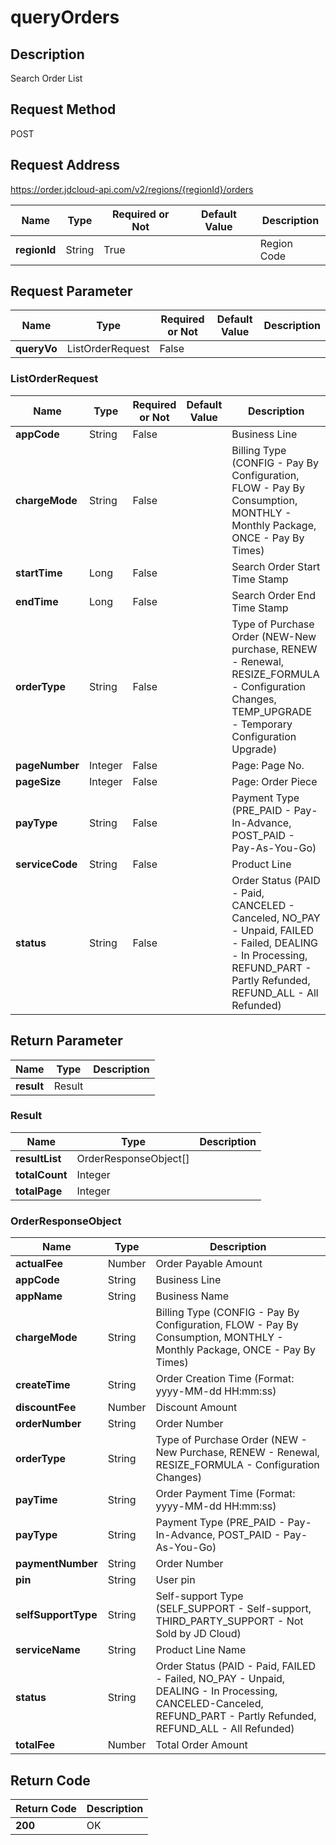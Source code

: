 # queryOrders


## Description
Search Order List

## Request Method
POST

## Request Address
https://order.jdcloud-api.com/v2/regions/{regionId}/orders

|Name|Type|Required or Not|Default Value|Description|
|---|---|---|---|---|
|**regionId**|String|True| |Region Code|

## Request Parameter
|Name|Type|Required or Not|Default Value|Description|
|---|---|---|---|---|
|**queryVo**|ListOrderRequest|False| | |

### ListOrderRequest
|Name|Type|Required or Not|Default Value|Description|
|---|---|---|---|---|
|**appCode**|String|False| |Business Line|
|**chargeMode**|String|False| |Billing Type (CONFIG - Pay By Configuration, FLOW - Pay By Consumption, MONTHLY - Monthly Package, ONCE - Pay By Times)|
|**startTime**|Long|False| |Search Order Start Time Stamp|
|**endTime**|Long|False| |Search Order End Time Stamp|
|**orderType**|String|False| |Type of Purchase Order (NEW-New purchase, RENEW - Renewal, RESIZE_FORMULA - Configuration Changes, TEMP_UPGRADE - Temporary Configuration Upgrade)|
|**pageNumber**|Integer|False| |Page: Page No.|
|**pageSize**|Integer|False| |Page: Order Piece|
|**payType**|String|False| |Payment Type (PRE_PAID - Pay-In-Advance, POST_PAID - Pay-As-You-Go)|
|**serviceCode**|String|False| |Product Line|
|**status**|String|False| |Order Status (PAID - Paid, CANCELED - Canceled, NO_PAY - Unpaid, FAILED - Failed, DEALING - In Processing, REFUND_PART - Partly Refunded, REFUND_ALL - All Refunded)|

## Return Parameter
|Name|Type|Description|
|---|---|---|
|**result**|Result| |

### Result
|Name|Type|Description|
|---|---|---|
|**resultList**|OrderResponseObject[]| |
|**totalCount**|Integer| |
|**totalPage**|Integer| |
### OrderResponseObject
|Name|Type|Description|
|---|---|---|
|**actualFee**|Number|Order Payable Amount|
|**appCode**|String|Business Line|
|**appName**|String|Business Name|
|**chargeMode**|String|Billing Type (CONFIG - Pay By Configuration, FLOW - Pay By Consumption, MONTHLY - Monthly Package, ONCE - Pay By Times)|
|**createTime**|String|Order Creation Time (Format: yyyy-MM-dd HH:mm:ss)|
|**discountFee**|Number|Discount Amount|
|**orderNumber**|String|Order Number|
|**orderType**|String|Type of Purchase Order (NEW - New Purchase, RENEW - Renewal, RESIZE_FORMULA - Configuration Changes)|
|**payTime**|String|Order Payment Time (Format: yyyy-MM-dd HH:mm:ss)|
|**payType**|String|Payment Type (PRE_PAID - Pay-In-Advance, POST_PAID - Pay-As-You-Go)|
|**paymentNumber**|String|Order Number|
|**pin**|String|User pin|
|**selfSupportType**|String|Self-support Type (SELF_SUPPORT - Self-support, THIRD_PARTY_SUPPORT - Not Sold by JD Cloud)|
|**serviceName**|String|Product Line Name|
|**status**|String|Order Status (PAID - Paid, FAILED - Failed, NO_PAY - Unpaid, DEALING - In Processing, CANCELED-Canceled, REFUND_PART - Partly Refunded, REFUND_ALL - All Refunded)|
|**totalFee**|Number|Total Order Amount|

## Return Code
|Return Code|Description|
|---|---|
|**200**|OK|
